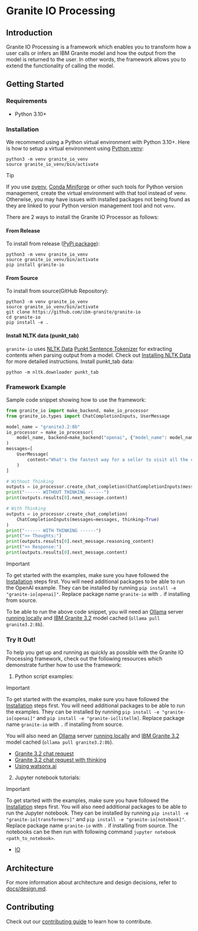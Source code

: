 # Granite IO Processing

## Introduction

Granite IO Processing is a framework which enables you to transform how a user calls or infers an IBM Granite model and how the output from the model is returned to the user. In other words, the framework allows you to extend the functionality of calling the model.

## Getting Started

### Requirements

* Python 3.10+

### Installation

We recommend using a Python virtual environment with Python 3.10+. Here is how to setup a virtual environment using [Python venv](https://docs.python.org/3/library/venv.html):

```
python3 -m venv granite_io_venv
source granite_io_venv/bin/activate
```

> [!TIP]
> If you use [pyenv](https://github.com/pyenv/pyenv), [Conda Miniforge](https://github.com/conda-forge/miniforge) or other such tools for Python version management, create the virtual environment with that tool instead of venv. Otherwise, you may have issues with installed packages not being found as they are linked to your Python version management tool and not `venv`.

There are 2 ways to install the Granite IO Processor as follows:

#### From Release

To install from release ([PyPi package](https://pypi.org/project/granite-io/)):

```shell
python3 -m venv granite_io_venv
source granite_io_venv/bin/activate
pip install granite-io
```

#### From Source

To install from source(GitHub Repository):

```shell
python3 -m venv granite_io_venv
source granite_io_venv/bin/activate
git clone https://github.com/ibm-granite/granite-io
cd granite-io
pip install -e .
```

#### Install NLTK data (punkt_tab)

`granite-io` uses [NLTK Data](https://www.nltk.org/data.html) [Punkt Sentence Tokenizer](https://www.nltk.org/api/nltk.tokenize.punkt.html) for extracting contents when parsing output from a model. Check out [Installing NLTK Data](https://www.nltk.org/install.html#installing-nltk-data) for more detailed instructions.  Install punkt_tab data:

```shell
python -m nltk.downloader punkt_tab
```

### Framework Example

Sample code snippet showing how to use the framework:

```py
from granite_io import make_backend, make_io_processor
from granite_io.types import ChatCompletionInputs, UserMessage

model_name = "granite3.2:8b"
io_processor = make_io_processor(
    model_name, backend=make_backend("openai", {"model_name": model_name})
)
messages=[
    UserMessage(
        content="What's the fastest way for a seller to visit all the cities in their region?",
    )
]

# Without Thinking
outputs = io_processor.create_chat_completion(ChatCompletionInputs(messages=messages))
print("------ WITHOUT THINKING ------")
print(outputs.results[0].next_message.content)

# With Thinking
outputs = io_processor.create_chat_completion(
    ChatCompletionInputs(messages=messages, thinking=True)
)
print("------ WITH THINKING ------")
print(">> Thoughts:")
print(outputs.results[0].next_message.reasoning_content)
print(">> Response:")
print(outputs.results[0].next_message.content)
```

> [!IMPORTANT]
> To get started with the examples, make sure you have followed the [Installation](#installation) steps first.
> You will need additional packages to be able to run the OpenAI example. They can be installed by running `pip install -e "granite-io[openai]"`. Replace package name `granite-io` with `.` if installing from source.
>
> To be able to run the above code snippet, you will need an [Ollama](https://ollama.com/) server [running locally](https://github.com/ollama/ollama?tab=readme-ov-file#start-ollama) and [IBM Granite 3.2](https://www.ibm.com/granite) model cached (`ollama pull granite3.2:8b`).

### Try It Out!

To help you get up and running as quickly as possible with the Granite IO Processing framework, check out the following resources which demonstrate further how to use the framework:

1. Python script examples:

> [!IMPORTANT]
> To get started with the examples, make sure you have followed the [Installation](#installation) steps first.
> You will need additional packages to be able to run the examples. They can be installed by running `pip install -e "granite-io[openai]"` and `pip install -e "granite-io[litellm]`. Replace package name `granite-io` with `.` if installing from source.
>
> You will also need an [Ollama](https://ollama.com/) server [running locally](https://github.com/ollama/ollama?tab=readme-ov-file#start-ollama) and [IBM Granite 3.2](https://www.ibm.com/new/announcements/ibm-granite-3-2-open-source-reasoning-and-vision) model cached (`ollama pull granite3.2:8b`).

   - [Granite 3.2 chat request](./examples/model_chat.py)
   - [Granite 3.2 chat request with thinking](./examples/inference_with_thinking.py)
   - [Using watsonx.ai](./examples/watsonx_litellm.py)

2. Jupyter notebook tutorials:

> [!IMPORTANT]
> To get started with the examples, make sure you have followed the [Installation](#installation) steps first. You will also need additional packages to be able to run the Jupyter notebook. They can be installed by running `pip install -e "granite-io[transformers]"` and `pip install -e "granite-io[notebook]"`. Replace package name `granite-io` with `.` if installing from source. The notebooks can be then run with following command `jupyter notebook <path_to_notebook>`.

   - [IO](./notebooks/io.ipynb)

## Architecture

For more information about architecture and design decisions, refer to [docs/design.md](docs/design.md).

## Contributing

Check out our [contributing guide](CONTRIBUTING.md) to learn how to contribute.

